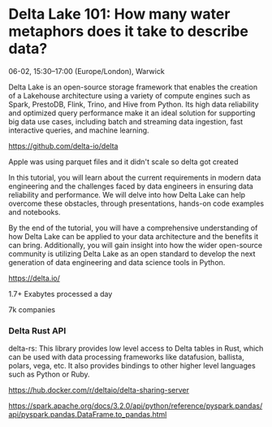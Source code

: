 # Delta Lake 101: How many water metaphors does it take to describe data?

06-02, 15:30–17:00 (Europe/London), Warwick

Delta Lake is an open-source storage framework that enables the creation of a 
Lakehouse architecture using a variety of compute engines such as Spark,
PrestoDB, Flink, Trino, and Hive from Python. Its high data reliability and 
optimized query performance make it an ideal solution for supporting big data 
use cases, including batch and streaming data ingestion, fast interactive 
queries, and machine learning.

https://github.com/delta-io/delta

Apple was using parquet files and it didn't scale so delta got created 

In this tutorial, you will learn about the current requirements in modern data 
engineering and the challenges faced by data engineers in ensuring data 
reliability and performance. We will delve into how Delta Lake can help 
overcome these obstacles, through presentations, hands-on code examples and 
notebooks.

By the end of the tutorial, you will have a comprehensive understanding of how 
Delta Lake can be applied to your data architecture and the benefits it can 
bring. Additionally, you will gain insight into how the wider open-source 
community is utilizing Delta Lake as an open standard to develop the next 
generation of data engineering and data science tools in Python.

https://delta.io/


1.7+ Exabytes processed a day

7k companies 
 
### Delta Rust API
delta-rs: This library provides low level access to Delta tables in Rust, 
which can be used with data processing frameworks like datafusion, ballista, 
polars, vega, etc. It also provides bindings to other higher level languages 
such as Python or Ruby.

https://hub.docker.com/r/deltaio/delta-sharing-server

https://spark.apache.org/docs/3.2.0/api/python/reference/pyspark.pandas/api/pyspark.pandas.DataFrame.to_pandas.html